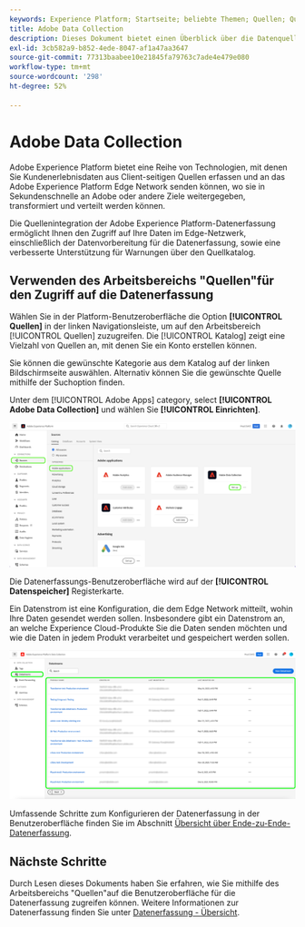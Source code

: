 ```yaml
---
keywords: Experience Platform; Startseite; beliebte Themen; Quellen; Quelle; Datenerfassung
title: Adobe Data Collection
description: Dieses Dokument bietet einen Überblick über die Datenquelle der Adobe-Datenerfassung.
exl-id: 3cb582a9-b852-4ede-8047-af1a47aa3647
source-git-commit: 77313baabee10e21845fa79763c7ade4e479e080
workflow-type: tm+mt
source-wordcount: '298'
ht-degree: 52%

---
```


# Adobe Data Collection

Adobe Experience Platform bietet eine Reihe von Technologien, mit denen Sie Kundenerlebnisdaten aus Client-seitigen Quellen erfassen und an das Adobe Experience Platform Edge Network senden können, wo sie in Sekundenschnelle an Adobe oder andere Ziele weitergegeben, transformiert und verteilt werden können.

Die Quellenintegration der Adobe Experience Platform-Datenerfassung ermöglicht Ihnen den Zugriff auf Ihre Daten im Edge-Netzwerk, einschließlich der Datenvorbereitung für die Datenerfassung, sowie eine verbesserte Unterstützung für Warnungen über den Quellkatalog.

## Verwenden des Arbeitsbereichs &quot;Quellen&quot;für den Zugriff auf die Datenerfassung

Wählen Sie in der Platform-Benutzeroberfläche die Option **[!UICONTROL Quellen]** in der linken Navigationsleiste, um auf den Arbeitsbereich [!UICONTROL Quellen] zuzugreifen. Die [!UICONTROL Katalog] zeigt eine Vielzahl von Quellen an, mit denen Sie ein Konto erstellen können.

Sie können die gewünschte Kategorie aus dem Katalog auf der linken Bildschirmseite auswählen. Alternativ können Sie die gewünschte Quelle mithilfe der Suchoption finden.

Unter dem [!UICONTROL Adobe Apps] category, select **[!UICONTROL Adobe Data Collection]** und wählen Sie **[!UICONTROL Einrichten]**.

![Datenerfassung](./images/data-collection/catalog.png)

Die Datenerfassungs-Benutzeroberfläche wird auf der **[!UICONTROL Datenspeicher]** Registerkarte.

Ein Datenstrom ist eine Konfiguration, die dem Edge Network mitteilt, wohin Ihre Daten gesendet werden sollen. Insbesondere gibt ein Datenstrom an, an welche Experience Cloud-Produkte Sie die Daten senden möchten und wie die Daten in jedem Produkt verarbeitet und gespeichert werden sollen.

![datastreams](./images/data-collection/datastreams.png)

Umfassende Schritte zum Konfigurieren der Datenerfassung in der Benutzeroberfläche finden Sie im Abschnitt [Übersicht über Ende-zu-Ende-Datenerfassung](../../../collection/e2e.md).

## Nächste Schritte

Durch Lesen dieses Dokuments haben Sie erfahren, wie Sie mithilfe des Arbeitsbereichs &quot;Quellen&quot;auf die Benutzeroberfläche für die Datenerfassung zugreifen können. Weitere Informationen zur Datenerfassung finden Sie unter [Datenerfassung - Übersicht](../../../collection/e2e.md).
